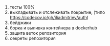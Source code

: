 1) тесты 100%
2) выкладывать и отслеживать покрытие, (типо https://codecov.io/gh/iliadmitriev/auth)
3) бейджики
4) борка и выливка контейнера в dockerhub
5) защита веток репозитория 
6) секреты репозитория